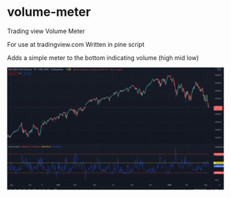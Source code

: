 # volume-meter
Trading view Volume Meter

For use at tradingview.com
Written in pine script

Adds a simple meter to the bottom indicating volume (high mid low)

![Volume Meter](meter.png)
